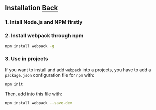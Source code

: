## Installation [Back](./../webpack.md)

### 1. Intall Node.js and NPM firstly

### 2. Install webpack through npm

```bash
npm install webpack -g
```

### 3. Use in projects

If you want to install and add `webpack` into a projects, you have to add a `package.json` configuration file for `npm` with:

```bash
npm init
```

Then, add into this file with:

```bash
npm install webpack --save-dev
```